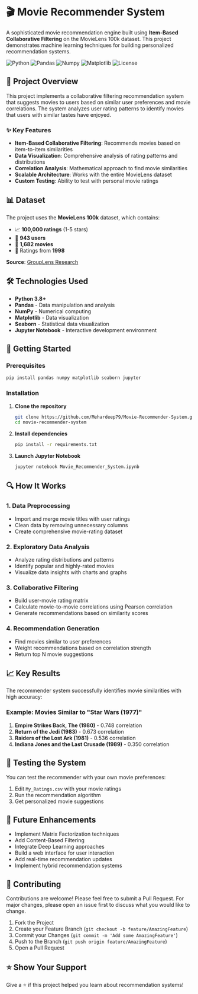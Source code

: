 # 🎬 Movie Recommender System

A sophisticated movie recommendation engine built using **Item-Based Collaborative Filtering** on the MovieLens 100k dataset. This project demonstrates machine learning techniques for building personalized recommendation systems.

![Python](https://img.shields.io/badge/Python-3.8+-blue.svg)
![Pandas](https://img.shields.io/badge/Pandas-Data%20Analysis-green.svg)
![Numpy](https://img.shields.io/badge/NumPy-Scientific%20Computing-orange.svg)
![Matplotlib](https://img.shields.io/badge/Matplotlib-Visualization-red.svg)
![License](https://img.shields.io/badge/License-MIT-yellow.svg)

## 🎯 Project Overview

This project implements a collaborative filtering recommendation system that suggests movies to users based on similar user preferences and movie correlations. The system analyzes user rating patterns to identify movies that users with similar tastes have enjoyed.

### ✨ Key Features

- **Item-Based Collaborative Filtering**: Recommends movies based on item-to-item similarities
- **Data Visualization**: Comprehensive analysis of rating patterns and distributions
- **Correlation Analysis**: Mathematical approach to find movie similarities
- **Scalable Architecture**: Works with the entire MovieLens dataset
- **Custom Testing**: Ability to test with personal movie ratings

## 📊 Dataset

The project uses the **MovieLens 100k** dataset, which contains:
- 📈 **100,000 ratings** (1-5 stars)
- 👥 **943 users** 
- 🎥 **1,682 movies**
- 📅 Ratings from **1998**

**Source**: [GroupLens Research](https://grouplens.org/datasets/movielens/100k/)

## 🛠️ Technologies Used

- **Python 3.8+**
- **Pandas** - Data manipulation and analysis
- **NumPy** - Numerical computing
- **Matplotlib** - Data visualization
- **Seaborn** - Statistical data visualization
- **Jupyter Notebook** - Interactive development environment


## 🚀 Getting Started

### Prerequisites

```bash
pip install pandas numpy matplotlib seaborn jupyter
```

### Installation

1. **Clone the repository**
   ```bash
   git clone https://github.com/Mehardeep79/Movie-Recommender-System.git
   cd movie-recommender-system
   ```

2. **Install dependencies**
   ```bash
   pip install -r requirements.txt
   ```

3. **Launch Jupyter Notebook**
   ```bash
   jupyter notebook Movie_Recommender_System.ipynb
   ```

## 🔍 How It Works

### 1. **Data Preprocessing**
- Import and merge movie titles with user ratings
- Clean data by removing unnecessary columns
- Create comprehensive movie-rating dataset

### 2. **Exploratory Data Analysis**
- Analyze rating distributions and patterns
- Identify popular and highly-rated movies
- Visualize data insights with charts and graphs

### 3. **Collaborative Filtering**
- Build user-movie rating matrix
- Calculate movie-to-movie correlations using Pearson correlation
- Generate recommendations based on similarity scores

### 4. **Recommendation Generation**
- Find movies similar to user preferences
- Weight recommendations based on correlation strength
- Return top N movie suggestions

## 📈 Key Results

The recommender system successfully identifies movie similarities with high accuracy:

### Example: Movies Similar to "Star Wars (1977)"
1. **Empire Strikes Back, The (1980)** - 0.748 correlation
2. **Return of the Jedi (1983)** - 0.673 correlation  
3. **Raiders of the Lost Ark (1981)** - 0.536 correlation
4. **Indiana Jones and the Last Crusade (1989)** - 0.350 correlation



## 🧪 Testing the System

You can test the recommender with your own movie preferences:

1. Edit `My_Ratings.csv` with your movie ratings
2. Run the recommendation algorithm
3. Get personalized movie suggestions



## 🔮 Future Enhancements

- Implement Matrix Factorization techniques
- Add Content-Based Filtering
- Integrate Deep Learning approaches
- Build a web interface for user interaction
- Add real-time recommendation updates
- Implement hybrid recommendation systems

## 🤝 Contributing

Contributions are welcome! Please feel free to submit a Pull Request. For major changes, please open an issue first to discuss what you would like to change.

1. Fork the Project
2. Create your Feature Branch (`git checkout -b feature/AmazingFeature`)
3. Commit your Changes (`git commit -m 'Add some AmazingFeature'`)
4. Push to the Branch (`git push origin feature/AmazingFeature`)
5. Open a Pull Request


## ⭐ Show Your Support

Give a ⭐️ if this project helped you learn about recommendation systems!

